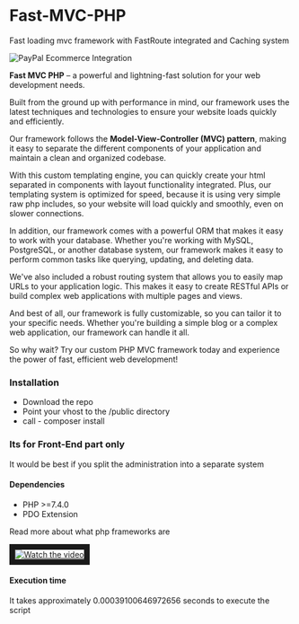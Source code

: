 # Fast-MVC-PHP
Fast loading mvc framework with FastRoute integrated and Caching system

![PayPal Ecommerce Integration](https://raw.githubusercontent.com/kirilkirkov/Fast-MVC-PHP/main/public/images/fast-mvc-php.png "Paypal Integration")

**Fast MVC PHP** – a powerful and lightning-fast solution for your web development needs.

Built from the ground up with performance in mind, our framework uses the latest techniques and technologies to ensure your website loads quickly and efficiently.

Our framework follows the **Model-View-Controller (MVC) pattern**, making it easy to separate the different components of your application and maintain a clean and organized codebase.

With this custom templating engine, you can quickly create your html separated in components with layout functionality integrated. Plus, our templating system is optimized for speed, because it is using very simple raw php includes, so your website will load quickly and smoothly, even on slower connections.

In addition, our framework comes with a powerful ORM that makes it easy to work with your database. Whether you're working with MySQL, PostgreSQL, or another database system, our framework makes it easy to perform common tasks like querying, updating, and deleting data.

We've also included a robust routing system that allows you to easily map URLs to your application logic. This makes it easy to create RESTful APIs or build complex web applications with multiple pages and views.

And best of all, our framework is fully customizable, so you can tailor it to your specific needs. Whether you're building a simple blog or a complex web application, our framework can handle it all.

So why wait? Try our custom PHP MVC framework today and experience the power of fast, efficient web development!

### Installation
- Download the repo
- Point your vhost to the /public directory
- call - composer install

### Its for Front-End part only
<p>It would be best if you split the administration into a separate system</p>

#### Dependencies
- PHP >=7.4.0
- PDO Extension

<p>Read more about what php frameworks are</p>
<a href="https://www.youtube.com/watch?v=EW5UmMeCqtU" target="_blank">
 <img src="https://img.youtube.com/vi/EW5UmMeCqtU/mqdefault.jpg?g=1" alt="Watch the video" border="10" />
</a>

#### Execution time
<p> It takes approximately 0.00039100646972656 seconds to execute the script </p>
